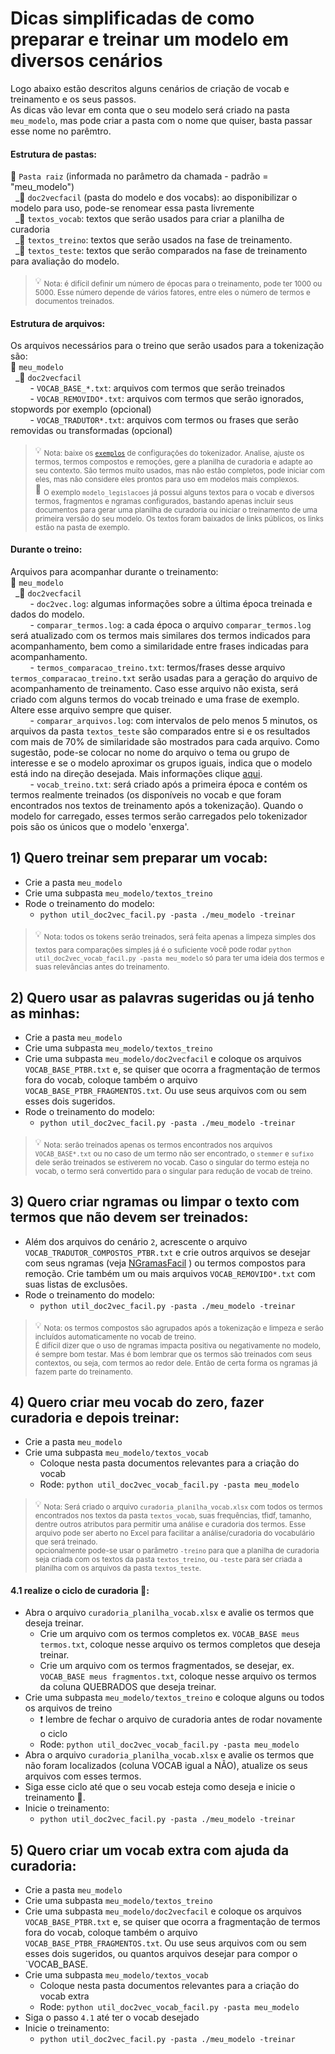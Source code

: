 # Dicas simplificadas de como preparar e treinar um modelo em diversos cenários
Logo abaixo estão descritos alguns cenários de criação de vocab e treinamento e os seus passos.<br>
As dicas vão levar em conta que o seu modelo será criado na pasta `meu_modelo`, mas pode criar a pasta com o nome que quiser, basta passar esse nome no parêmtro.
  
#### Estrutura de pastas:  
:file_folder: `Pasta raiz` (informada no parâmetro da chamada - padrão = "meu_modelo")<br>
&nbsp;&nbsp;\_:file_folder: `doc2vecfacil` (pasta do modelo e dos vocabs): ao disponibilizar o modelo para uso, pode-se renomear essa pasta livremente<br>
&nbsp;&nbsp;\_:file_folder: `textos_vocab`: textos que serão usados para criar a planilha de curadoria<br>
&nbsp;&nbsp;\_:file_folder: `textos_treino`: textos que serão usados na fase de treinamento.<br>
&nbsp;&nbsp;\_:file_folder: `textos_teste`: textos que serão comparados na fase de treinamento para avaliação do modelo.<br>

> 💡 <sub>Nota: é difícil definir um número de épocas para o treinamento, pode ter 1000 ou 5000. Esse número depende de vários fatores, entre eles o número de termos e documentos treinados.</sub>
        
#### Estrutura de arquivos:
 Os arquivos necessários para o treino que serão usados para a tokenização são:<br>
 :file_folder: `meu_modelo` <br>
 &nbsp;&nbsp;\_:file_folder: `doc2vecfacil`<br>
 &nbsp;&nbsp;&nbsp;&nbsp;&nbsp;&nbsp;&nbsp; - `VOCAB_BASE_*.txt`: arquivos com termos que serão treinados <br>
 &nbsp;&nbsp;&nbsp;&nbsp;&nbsp;&nbsp;&nbsp; - `VOCAB_REMOVIDO*.txt`: arquivos com termos que serão ignorados, stopwords por exemplo (opcional)<br>
 &nbsp;&nbsp;&nbsp;&nbsp;&nbsp;&nbsp;&nbsp; - `VOCAB_TRADUTOR*.txt`: arquivos com termos ou frases que serão removidas ou transformadas (opcional)<br>

> 💡 <sub>Nota: baixe os [`exemplos`](../exemplos) de configurações do tokenizador. Analise, ajuste os termos, termos compostos e remoções, gere a planilha de curadoria e adapte ao seu contexto. São termos muito usados, mas não estão completos, pode iniciar com eles, mas não considere eles prontos para uso em modelos mais complexos.<br></sub> 
> 📑 <sub> O exemplo `modelo_legislacoes` já possui alguns textos para o vocab e diversos termos, fragmentos e ngramas configurados, bastando apenas incluir seus documentos para gerar uma planilha de curadoria ou iniciar o treinamento de uma primeira versão do seu modelo. Os textos foram baixados de links públicos, os links estão na pasta de exemplo.</sub> 

#### Durante o treino:
 Arquivos para acompanhar durante o treinamento:<br>
 :file_folder: `meu_modelo` <br>
 &nbsp;&nbsp;\_:file_folder: `doc2vecfacil`<br>
 &nbsp;&nbsp;&nbsp;&nbsp;&nbsp;&nbsp;&nbsp; - `doc2vec.log`: algumas informações sobre a última época treinada e dados do modelo.<br>
 &nbsp;&nbsp;&nbsp;&nbsp;&nbsp;&nbsp;&nbsp; - `comparar_termos.log`: a cada época o arquivo `comparar_termos.log` será atualizado com os termos mais similares dos termos indicados para acompanhamento, bem como a similaridade entre frases indicadas para acompanhamento.<br>
 &nbsp;&nbsp;&nbsp;&nbsp;&nbsp;&nbsp;&nbsp; - `termos_comparacao_treino.txt`: termos/frases desse arquivo `termos_comparacao_treino.txt` serão usadas para a geração do arquivo de acompanhamento de treinamento. Caso esse arquivo não exista, será criado com alguns termos do vocab treinado e uma frase de exemplo. Altere esse arquivo sempre que quiser.<br>
 &nbsp;&nbsp;&nbsp;&nbsp;&nbsp;&nbsp;&nbsp; - `comparar_arquivos.log`: com intervalos de pelo menos 5 minutos, os arquivos da pasta `textos_teste` são comparados entre si e os resultados com mais de 70% de similaridade são mostrados para cada arquivo. Como sugestão, pode-se colocar no nome do arquivo o tema ou grupo de interesse e se o modelo aproximar os grupos iguais, indica que o modelo está indo na direção desejada. Mais informações clique [aqui](../README.md#arquivos-comparados-para-acompanhar-a-evolu%C3%A7%C3%A3o-do-modelo).<br>
 &nbsp;&nbsp;&nbsp;&nbsp;&nbsp;&nbsp;&nbsp; - `vocab_treino.txt`: será criado após a primeira época e contém os termos realmente treinados (os disponíveis no vocab e que foram encontrados nos textos de treinamento após a tokenização). Quando o modelo for carregado, esses termos serão carregados pelo tokenizador pois são os únicos que o modelo 'enxerga'.

## 1) Quero treinar sem preparar um vocab:
 - Crie a pasta `meu_modelo`
 - Crie uma subpasta `meu_modelo/textos_treino`
 - Rode o treinamento do modelo:
   - `python util_doc2vec_facil.py -pasta ./meu_modelo -treinar`
  > 💡 <sub>Nota: todos os tokens serão treinados, será feita apenas a limpeza simples dos textos para comparações simples já é o suficiente</sub>
  > <sub> você pode rodar `python util_doc2vec_vocab_facil.py -pasta meu_modelo` só para ter uma ideia dos termos e suas relevâncias antes do treinamento.</sub>

## 2) Quero usar as palavras sugeridas ou já tenho as minhas:
 - Crie a pasta `meu_modelo`
 - Crie uma subpasta `meu_modelo/textos_treino`
 - Crie uma subpasta `meu_modelo/doc2vecfacil` e coloque os arquivos `VOCAB_BASE_PTBR.txt` e, se quiser que ocorra a fragmentação de termos fora do vocab, coloque também o arquivo `VOCAB_BASE_PTBR_FRAGMENTOS.txt`. Ou use seus arquivos com ou sem esses dois sugeridos. 
 - Rode o treinamento do modelo:
   - `python util_doc2vec_facil.py -pasta ./meu_modelo -treinar`
 > 💡 <sub>Nota: serão treinados apenas os termos encontrados nos arquivos `VOCAB_BASE*.txt` ou no caso de um termo não ser encontrado, o `stemmer` e `sufixo` dele serão treinados se estiverem no vocab. Caso o singular do termo esteja no vocab, o termo será convertido para o singular para redução de vocab de treino.</sub>

## 3) Quero criar ngramas ou limpar o texto com termos que não devem ser treinados:
 - Além dos arquivos do cenário `2`, acrescente o arquivo `VOCAB_TRADUTOR_COMPOSTOS_PTBR.txt` e crie outros arquivos se desejar com seus ngramas (veja [NGramasFacil](readme_ngramas.md) ) ou termos compostos para remoção. Crie também um ou mais arquivos `VOCAB_REMOVIDO*.txt` com suas listas de exclusões.
 - Rode o treinamento do modelo:
   - `python util_doc2vec_facil.py -pasta ./meu_modelo -treinar`
 > 💡 <sub>Nota: os termos compostos são agrupados após a tokenização e limpeza e serão incluídos automaticamente no vocab de treino.</sub>  
 > <sub>É difícil dizer que o uso de ngramas impacta positiva ou negativamente no modelo, é sempre bom testar. Mas é bom lembrar que os termos são treinados com seus contextos, ou seja, com termos ao redor dele. Então de certa forma os ngramas já fazem parte do treinamento.</sub>  

## 4) Quero criar meu vocab do zero, fazer curadoria e depois treinar:
 - Crie a pasta `meu_modelo`
 - Crie uma subpasta `meu_modelo/textos_vocab`
   - Coloque nesta pasta documentos relevantes para a criação do vocab
   - Rode: `python util_doc2vec_vocab_facil.py -pasta meu_modelo`

 > 💡 <sub>Nota: Será criado o arquivo `curadoria_planilha_vocab.xlsx` com todos os termos encontrados nos textos da pasta `textos_vocab`, suas frequências, tfidf, tamanho, dentre outros atributos para permitir uma análise e curadoria dos termos. Esse arquivo pode ser aberto no Excel para facilitar a análise/curadoria do vocabulário que será treinado.</sub><br>
 > <sub> opcionalmente pode-se usar o parâmetro `-treino` para que a planilha de curadoria seja criada com os textos da pasta `textos_treino`, ou `-teste` para ser criada a planilha com os arquivos da pasta `textos_teste`.<sub>

#### 4.1 realize o ciclo de curadoria :repeat::
 - Abra o arquivo `curadoria_planilha_vocab.xlsx` e avalie os termos que deseja treinar.
   - Crie um arquivo com os termos completos ex. `VOCAB_BASE meus termos.txt`, coloque nesse arquivo os termos completos que deseja treinar.
   - Crie um arquivo com os termos fragmentados, se desejar, ex. `VOCAB_BASE meus fragmentos.txt`, coloque nesse arquivo os termos da coluna QUEBRADOS que deseja treinar.
 - Crie uma subpasta `meu_modelo/textos_treino` e coloque alguns ou todos os arquivos de treino
   - ❗ lembre de fechar o arquivo de curadoria antes de rodar novamente o ciclo
   - Rode: `python util_doc2vec_vocab_facil.py -pasta meu_modelo`
 - Abra o arquivo `curadoria_planilha_vocab.xlsx` e avalie os termos que não foram localizados (coluna VOCAB igual a NÃO), atualize os seus arquivos com esses termos.
 - Siga esse ciclo até que o seu vocab esteja como deseja e inicie o treinamento :repeat:.
 - Inicie o treinamento:
    - `python util_doc2vec_facil.py -pasta ./meu_modelo -treinar`

## 5) Quero criar um vocab extra com ajuda da curadoria:
 - Crie a pasta `meu_modelo`
 - Crie uma subpasta `meu_modelo/textos_treino`
 - Crie uma subpasta `meu_modelo/doc2vecfacil` e coloque os arquivos `VOCAB_BASE_PTBR.txt` e, se quiser que ocorra a fragmentação de termos fora do vocab, coloque também o arquivo `VOCAB_BASE_PTBR_FRAGMENTOS.txt`. Ou use seus arquivos com ou sem esses dois sugeridos, ou quantos arquivos desejar para compor o `VOCAB_BASE. 
 - Crie uma subpasta `meu_modelo/textos_vocab`
   - Coloque nesta pasta documentos relevantes para a criação do vocab extra
   - Rode: `python util_doc2vec_vocab_facil.py -pasta meu_modelo`
 - Siga o passo `4.1` até ter o vocab desejado
 - Inicie o treinamento:
    - `python util_doc2vec_facil.py -pasta ./meu_modelo -treinar`
